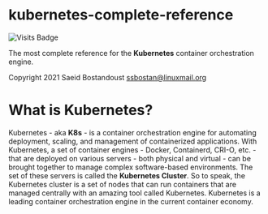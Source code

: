 # kubernetes-complete-reference

![Visits Badge](https://badges.pufler.dev/visits/ssbostan/kubernetes-complete-reference)

The most complete reference for the **Kubernetes** container orchestration engine.

Copyright 2021 Saeid Bostandoust <ssbostan@linuxmail.org>

# What is Kubernetes?

Kubernetes - aka **K8s** - is a container orchestration engine for automating deployment, scaling, and management of containerized applications. With Kubernetes, a set of container engines - Docker, Containerd, CRI-O, etc. - that are deployed on various servers - both physical and virtual - can be brought together to manage complex software-based environments. The set of these servers is called the **Kubernetes Cluster**. So to speak, the Kubernetes cluster is a set of nodes that can run containers that are managed centrally with an amazing tool called Kubernetes. Kubernetes is a leading container orchestration engine in the current container economy.

